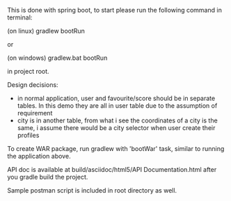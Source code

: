 This is done with spring boot, to start please run the following command in terminal:

(on linux) gradlew bootRun 

or

(on windows) gradlew.bat bootRun

in project root.

Design decisions:
- in normal application, user and favourite/score should be in separate tables. In this demo they are all in user table due to the assumption of requirement
- city is in another table, from what i see the coordinates of a city is the same, i assume there would be a city selector when user create their profiles

To create WAR package, run gradlew with 'bootWar' task, similar to running the application above.

API doc is available at build/asciidoc/html5/API Documentation.html after you gradle build the project.

Sample postman script is included in root directory as well.
